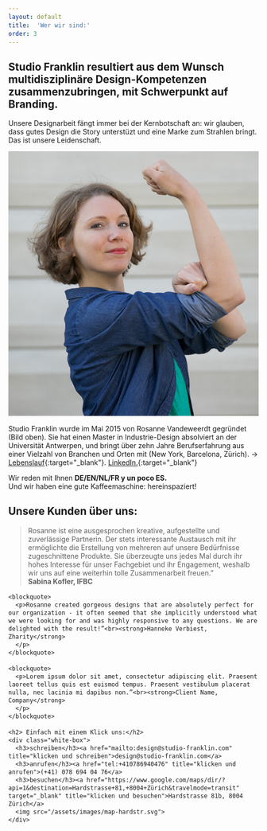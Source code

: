 ```yaml
---
layout: default
title:  'Wer wir sind:'
order: 3
---
```


## Studio Franklin resultiert aus dem Wunsch multidisziplinäre Design-Kompetenzen zusammenzubringen, mit Schwerpunkt auf Branding.

Unsere Designarbeit fängt immer bei der Kernbotschaft an: wir glauben, dass gutes Design die Story unterstüzt und eine Marke zum Strahlen bringt. Das ist unsere Leidenschaft.

<img src="/assets/images/rosanne.jpg"
  srcset="/assets/images/rosanne_2x.jpg 2x"
  alt="die Gründerin Rosanne">

Studio Franklin wurde im Mai 2015 von Rosanne Vandeweerdt gegründet (Bild oben). Sie hat einen Master in Industrie-Design absolviert an der Universität Antwerpen, und bringt über zehn Jahre Berufserfahrung aus einer Vielzahl von Branchen und Orten mit (New York, Barcelona, Zürich). &rarr; [Lebenslauf](/assets/images/CV_RosanneVandeweerdt_DE.pdf){:target="_blank"}. [LinkedIn.](http://www.linkedin.com/in/rosannevdw){:target="_blank"}

Wir reden mit Ihnen **DE/EN/NL/FR y un poco ES.** <br>Und wir haben eine gute Kaffeemaschine: hereinspaziert!

<aside>
    <h2> Unsere Kunden über uns:</h2>
    <blockquote>
      <p>Rosanne ist eine ausgesprochen kreative, aufgestellte und zuverlässige Partnerin. Der stets interessante Austausch mit ihr ermöglichte die Erstellung von mehreren auf unsere Bedürfnisse zugeschnittene Produkte. Sie überzeugte uns jedes Mal durch ihr hohes Interesse für unser Fachgebiet und ihr Engagement, weshalb wir uns auf eine weiterhin tolle Zusammenarbeit freuen.”
      <br><strong>Sabina Kofler, IFBC</strong>
      </p>
    </blockquote>

    <blockquote>
      <p>Rosanne created gorgeous designs that are absolutely perfect for our organization - it often seemed that she implicitly understood what we were looking for and was highly responsive to any questions. We are delighted with the result!”<br><strong>Hanneke Verbiest, Zharity</strong>
      </p>
    </blockquote>

    <blockquote>
      <p>Lorem ipsum dolor sit amet, consectetur adipiscing elit. Praesent laoreet tellus quis est euismod tempus. Praesent vestibulum placerat nulla, nec lacinia mi dapibus non.”<br><strong>Client Name, Company</strong>
      </p>
    </blockquote>

    <h2> Einfach mit einem Klick uns:</h2>
    <div class="white-box">
      <h3>schreiben</h3><a href="mailto:design@studio-franklin.com" title="klicken und schreiben">design@studio-franklin.com</a>
      <h3>anrufen</h3><a href="tel:+410786940476" title="klicken und anrufen">(+41) 078 694 04 76</a>
      <h3>besuchen</h3><a href="https://www.google.com/maps/dir/?api=1&destination=Hardstrasse+81,+8004+Zürich&travelmode=transit" target="_blank" title="klicken und besuchen">Hardstrasse 81b, 8004 Zürich</a>
      <img src="/assets/images/map-hardstr.svg">
    </div>




</aside>
